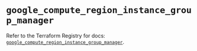 # `google_compute_region_instance_group_manager`

Refer to the Terraform Registry for docs: [`google_compute_region_instance_group_manager`](https://registry.terraform.io/providers/hashicorp/google/5.17.0/docs/resources/compute_region_instance_group_manager).

